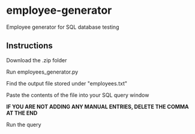 # employee-generator
Employee generator for SQL database testing

## Instructions ##
Download the .zip folder

Run employees_generator.py

Find the output file stored under "employees.txt"

Paste the contents of the file into your SQL query window

**IF YOU ARE NOT ADDING ANY MANUAL ENTRIES, DELETE THE COMMA AT THE END**

Run the query
